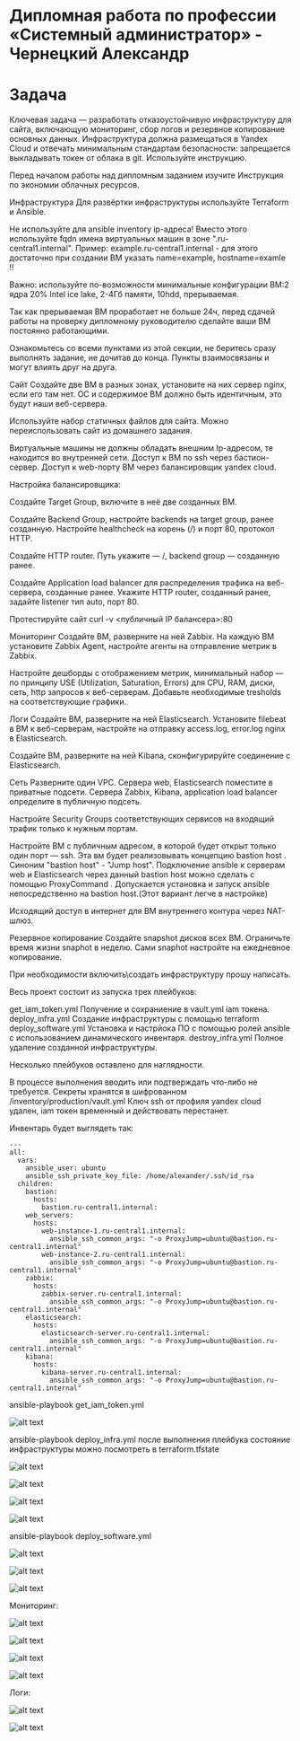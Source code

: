 
# Дипломная работа по профессии «Системный администратор» - Чернецкий Александр

# Задача
Ключевая задача — разработать отказоустойчивую инфраструктуру для сайта, включающую мониторинг, сбор логов и резервное копирование основных данных. Инфраструктура должна размещаться в Yandex Cloud и отвечать минимальным стандартам безопасности: запрещается выкладывать токен от облака в git. Используйте инструкцию.

Перед началом работы над дипломным заданием изучите Инструкция по экономии облачных ресурсов.

Инфраструктура
Для развёртки инфраструктуры используйте Terraform и Ansible.

Не используйте для ansible inventory ip-адреса! Вместо этого используйте fqdn имена виртуальных машин в зоне ".ru-central1.internal". Пример: example.ru-central1.internal - для этого достаточно при создании ВМ указать name=example, hostname=examle !!

Важно: используйте по-возможности минимальные конфигурации ВМ:2 ядра 20% Intel ice lake, 2-4Гб памяти, 10hdd, прерываемая.

Так как прерываемая ВМ проработает не больше 24ч, перед сдачей работы на проверку дипломному руководителю сделайте ваши ВМ постоянно работающими.

Ознакомьтесь со всеми пунктами из этой секции, не беритесь сразу выполнять задание, не дочитав до конца. Пункты взаимосвязаны и могут влиять друг на друга.

Сайт
Создайте две ВМ в разных зонах, установите на них сервер nginx, если его там нет. ОС и содержимое ВМ должно быть идентичным, это будут наши веб-сервера.

Используйте набор статичных файлов для сайта. Можно переиспользовать сайт из домашнего задания.

Виртуальные машины не должны обладать внешним Ip-адресом, те находится во внутренней сети. Доступ к ВМ по ssh через бастион-сервер. Доступ к web-порту ВМ через балансировщик yandex cloud.

Настройка балансировщика:

Создайте Target Group, включите в неё две созданных ВМ.

Создайте Backend Group, настройте backends на target group, ранее созданную. Настройте healthcheck на корень (/) и порт 80, протокол HTTP.

Создайте HTTP router. Путь укажите — /, backend group — созданную ранее.

Создайте Application load balancer для распределения трафика на веб-сервера, созданные ранее. Укажите HTTP router, созданный ранее, задайте listener тип auto, порт 80.

Протестируйте сайт curl -v <публичный IP балансера>:80

Мониторинг
Создайте ВМ, разверните на ней Zabbix. На каждую ВМ установите Zabbix Agent, настройте агенты на отправление метрик в Zabbix.

Настройте дешборды с отображением метрик, минимальный набор — по принципу USE (Utilization, Saturation, Errors) для CPU, RAM, диски, сеть, http запросов к веб-серверам. Добавьте необходимые tresholds на соответствующие графики.

Логи
Cоздайте ВМ, разверните на ней Elasticsearch. Установите filebeat в ВМ к веб-серверам, настройте на отправку access.log, error.log nginx в Elasticsearch.

Создайте ВМ, разверните на ней Kibana, сконфигурируйте соединение с Elasticsearch.

Сеть
Разверните один VPC. Сервера web, Elasticsearch поместите в приватные подсети. Сервера Zabbix, Kibana, application load balancer определите в публичную подсеть.

Настройте Security Groups соответствующих сервисов на входящий трафик только к нужным портам.

Настройте ВМ с публичным адресом, в которой будет открыт только один порт — ssh. Эта вм будет реализовывать концепцию bastion host . Синоним "bastion host" - "Jump host". Подключение ansible к серверам web и Elasticsearch через данный bastion host можно сделать с помощью ProxyCommand . Допускается установка и запуск ansible непосредственно на bastion host.(Этот вариант легче в настройке)

Исходящий доступ в интернет для ВМ внутреннего контура через NAT-шлюз.

Резервное копирование
Создайте snapshot дисков всех ВМ. Ограничьте время жизни snaphot в неделю. Сами snaphot настройте на ежедневное копирование.

При необходимости включить\создать инфраструктуру прошу написать.

Весь проект состоит из запуска трех плейбуков:


get_iam_token.yml     Получение и сохраниение в vault.yml iam токена.
deploy_infra.yml      Создание инфраструктуры с помощью terraform
deploy_software.yml   Установка и настрйока ПО с помощью ролей ansible с использованием динамического инвентаря.
destroy_infra.yml     Полное удаление созданной инфраструктуры.  

Несколько плейбуков оставлено для наглядности.

В процессе выполнения вводить или подтверждать что-либо не требуется.
Секреты хранятся в шифрованном /inventory/production/vault.yml
Ключ ssh от профиля yandex cloud удален, iam токен временный и действовать перестанет.

Инвентарь будет выглядеть так:

```
---
all:
  vars:
    ansible_user: ubuntu
    ansible_ssh_private_key_file: /home/alexander/.ssh/id_rsa
  children:
    bastion:
      hosts:
        bastion.ru-central1.internal:
    web_servers:
      hosts:
        web-instance-1.ru-central1.internal:
          ansible_ssh_common_args: "-o ProxyJump=ubuntu@bastion.ru-central1.internal"
        web-instance-2.ru-central1.internal:
          ansible_ssh_common_args: "-o ProxyJump=ubuntu@bastion.ru-central1.internal"
    zabbix:
      hosts:
        zabbix-server.ru-central1.internal:
          ansible_ssh_common_args: "-o ProxyJump=ubuntu@bastion.ru-central1.internal"
    elasticsearch:
      hosts:
        elasticsearch-server.ru-central1.internal:
          ansible_ssh_common_args: "-o ProxyJump=ubuntu@bastion.ru-central1.internal"
    kibana:
      hosts:
        kibana-server.ru-central1.internal:
          ansible_ssh_common_args: "-o ProxyJump=ubuntu@bastion.ru-central1.internal"
```

ansible-playbook get_iam_token.yml

![alt text](img/gettok.png)


ansible-playbook deploy_infra.yml  после выполнения плейбука состояние инфраструктуры можно посмотреть в terraform.tfstate

![alt text](img/deployinfra.png)


![alt text](img/cloudinf.png)


![alt text](img/cloudinf1.png)


![alt text](img/balancer.png)


ansible-playbook deploy_software.yml 


![alt text](img/deploysoft.png)


![alt text](img/balchk.png)


![alt text](img/site.png)


Мониторинг:


![alt text](img/zabbix.png)


![alt text](img/zabweb1.png)


![alt text](img/zabweb2.png)


![alt text](img/zabbastion.png)


Логи:

![alt text](img/kibind.png)


![alt text](img/kibdiscover.png)


